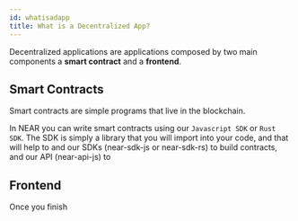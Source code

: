 ```yaml
---
id: whatisadapp
title: What is a Decentralized App?
---
```


Decentralized applications are applications composed by two main components a **smart contract** and a **frontend**.

## Smart Contracts
Smart contracts are simple programs that live in the blockchain.

In NEAR you can write smart contracts using our `Javascript SDK` or `Rust SDK`. The SDK is simply a library that you will import into
your code, and that will help to  and our SDKs (near-sdk-js or near-sdk-rs) to build contracts, and our API (near-api-js) to 

## Frontend
Once you finish 